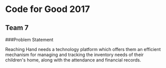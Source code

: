 # Code for Good 2017
## Team 7

###Problem Statement

Reaching Hand needs a technology platform which offers them an efficient mechanism for managing and tracking the inventory needs of their children's home, along with the attendance and financial records.
